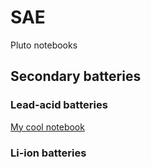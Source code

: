 # SAE

Pluto notebooks 

## Secondary batteries

### Lead-acid batteries
[My cool notebook](https://juliapluto.github.io/static-export-template/My%20cool%20notebook.html)

### Li-ion batteries
